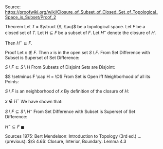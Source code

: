 # 

Source: https://proofwiki.org/wiki/Closure_of_Subset_of_Closed_Set_of_Topological_Space_is_Subset/Proof_2

Theorem
Let $T$ = $\struct {S, \tau}$ be a topological space.
Let $F$ be a closed set of $T$.
Let $H \subseteq F$ be a subset of $F$.
Let $H^-$ denote the closure of $H$.

Then $H^- \subseteq F$.


Proof
Let $x \notin F$.
Then $x$ is in the open set $S \setminus F$.
From Set Difference with Subset is Superset of Set Difference:

$S \setminus F \subseteq S \setminus H$
From Subsets of Disjoint Sets are Disjoint:

$S \setminus F \cap H = \O$
From Set is Open iff Neighborhood of all its Points:

$S \setminus F$ is an neighborhood of $x$
By definition of the closure of $H$:

$x \notin H^-$
We have shown that:

$S \setminus F \subseteq S \setminus H^-$
From Set Difference with Subset is Superset of Set Difference:

$H^- \subseteq F$
$\blacksquare$


Sources
1975: Bert Mendelson: Introduction to Topology (3rd ed.) ... (previous): $\S 4.6$: Closure, Interior, Boundary: Lemma $4.3$




